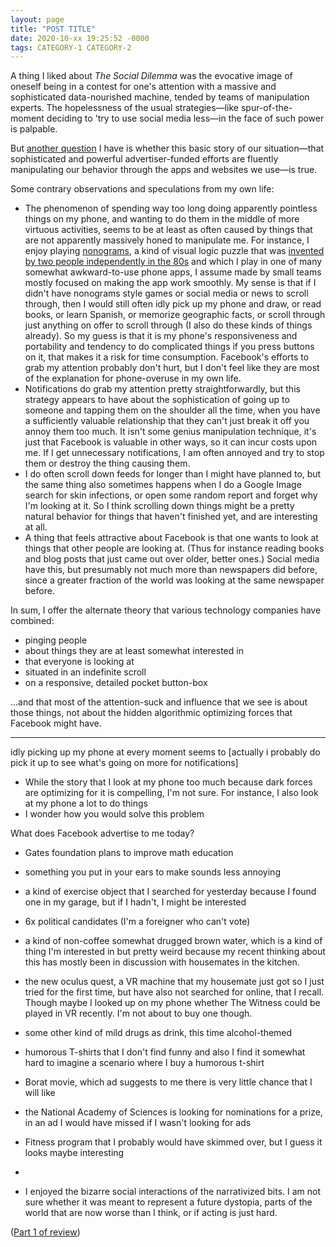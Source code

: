 ```yaml
---
layout: page
title: "POST TITLE"
date: 2020-10-xx 19:25:52 -0000
tags: CATEGORY-1 CATEGORY-2
---
```


A thing I liked about *The Social Dilemma* was the evocative image of oneself being in a contest for one's attention with a massive and sophisticated data-nourished machine, tended by teams of manipulation experts. The hopelessness of the usual strategies&mdash;like spur-of-the-moment deciding to 'try to use social media less&mdash;in the face of such power is palpable.

But [another question](https://worldspiritsockpuppet.com/2020/10/26/the-social-dilemma-review.html) I have is whether this basic story of our situation&mdash;that sophisticated and powerful advertiser-funded efforts are fluently manipulating our behavior through the apps and websites we use&mdash;is true.

Some contrary observations and speculations from my own life:
- The phenomenon of spending way too long doing apparently pointless things on my phone, and wanting to do them in the middle of more virtuous activities, seems to be at least as often caused by things that are not apparently massively honed to manipulate me. For instance, I enjoy playing [nonograms](https://en.wikipedia.org/wiki/Nonogram), a kind of visual logic puzzle that was [invented by two people independently in the 80s](https://en.wikipedia.org/wiki/Nonogram#History) and which I play in one of many somewhat awkward-to-use phone apps, I assume made by small teams mostly focused on making the app work smoothly. My sense is that if I didn't have nonograms style games or social media or news to scroll through, then I would still often idly pick up my phone and draw, or read books, or learn Spanish, or memorize geographic facts, or scroll through just anything on offer to scroll through (I also do these kinds of things already). So my guess is that it is my phone's responsiveness and portability and tendency to do complicated things if you press buttons on it, that makes it a risk for time consumption. Facebook's efforts to grab my attention probably don't hurt, but I don't feel like they are most of the explanation for phone-overuse in my own life.
- Notifications do grab my attention pretty straightforwardly, but this strategy appears to have about the sophistication of going up to someone and tapping them on the shoulder all the time, when you have a sufficiently valuable relationship that they can't just break it off you annoy them too much. It isn't some genius manipulation technique, it's just that Facebook is valuable in other ways, so it can incur costs upon me. If I get unnecessary notifications, I am often annoyed and try to stop them or destroy the thing causing them.
- I do often scroll down feeds for longer than I might have planned to, but the same thing also sometimes happens when I do a Google Image search for skin infections, or open some random report and forget why I'm looking at it. So I think scrolling down things might be a pretty natural behavior for things that haven't finished yet, and are interesting at all.
- A thing that feels attractive about Facebook is that one wants to look at things that other people are looking at. (Thus for instance reading books and blog posts that just came out over older, better ones.) Social media have this, but presumably not much more than newspapers did before, since a greater fraction of the world was looking at the same newspaper before.

In sum, I offer the alternate theory that various technology companies have combined:
- pinging people
- about things they are at least somewhat interested in
- that everyone is looking at
- situated in an indefinite scroll
- on a responsive, detailed pocket button-box

...and that most of the attention-suck and influence that we see is about those things, not about the hidden algorithmic optimizing forces that Facebook might have.


***


idly picking up my phone at every moment seems to [actually i probably do pick it up to see what's going on more for notifications]


- While the story that I look at my phone too much because dark forces are optimizing for it is compelling, I'm not sure. For instance, I also look at my phone a lot to do things
- I wonder how you would solve this problem


What does Facebook advertise to me today?
- Gates foundation plans to improve math education
- something you put in your ears to make sounds less annoying
- a kind of exercise object that I searched for yesterday because I found one in my garage, but if I hadn't, I might be interested
- 6x political candidates (I'm a foreigner who can't vote)
- a kind of non-coffee somewhat drugged brown water, which is a kind of thing I'm interested in but pretty weird because my recent thinking about this has mostly been in discussion with housemates in the kitchen.
- the new oculus quest, a VR machine that my housemate just got so I just tried for the first time, but have also not searched for online, that I recall. Though maybe I looked up on my phone whether The Witness could be played in VR recently. I'm not about to buy one though.
- some other kind of mild drugs as drink, this time alcohol-themed
- humorous T-shirts that I don't find funny and also I find it somewhat hard to imagine a scenario where I buy a humorous t-shirt
- Borat movie, which ad suggests to me there is very little chance that I will like
- the National Academy of Sciences is looking for nominations for a prize, in an ad I would have missed if I wasn't looking for ads
- Fitness program that I probably would have skimmed over, but I guess it looks maybe interesting
-


- I enjoyed the bizarre social interactions of the narrativized bits. I am not sure whether it was meant to represent a future dystopia, parts of the world that are now worse than I think, or if acting is just hard.

([Part 1 of review](https://worldspiritsockpuppet.com/2020/10/26/the-social-dilemma-review.html))
